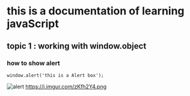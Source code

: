 # this is a documentation of learning javaScript
## topic 1 : working with window.object
### how to show alert

```
window.alert('this is a Alert box');
```
![alert](https://user-images.githubusercontent.com/95132263/143727766-de7c424b-44bf-42f5-863e-9e071cad597a.png)
https://i.imgur.com/zKfh2Y4.png
